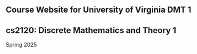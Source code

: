 ## Course Website for University of Virginia DMT 1

## cs2120: Discrete Mathematics and Theory 1

Spring 2025
